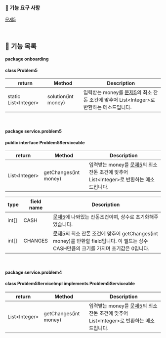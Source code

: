 ### 🚀 기능 요구 사항

[문제5](../PROBLEM5.md)

<br>

## 📃 기능 목록

#### package onboarding

#### class Problem5

| return                | Method              | Description                                                  |
| --------------------- | ------------------- | ------------------------------------------------------------ |
| static List\<Integer> | solution(int money) | 입력받는 money를 [문제5](../PROBLEM5.md)의 최소 잔돈 조건에 맞추어 List\<Integer>로 반환하는 메소드입니다. |

<br>

#### package service.problem5

#### public interface Problem5Serviceable

| return         | Method                | Description                                                  |
| -------------- | --------------------- | ------------------------------------------------------------ |
| List\<Integer> | getChanges(int money) | 입력받는 money를 [문제5](../PROBLEM5.md)의 최소 잔돈 조건에 맞추어 List\<Integer>로 반환하는 메소드입니다. |

| type  | field name | Description                                                  |
| ----- | ---------- | ------------------------------------------------------------ |
| int[] | CASH       | [문제5](../PROBLEM5.md)에 나와있는 잔돈조건이며, 상수로 초기화해주었습니다. |
| int[] | CHANGES    | [문제5](../PROBLEM5.md)의 최소 잔돈 조건에 맞추어 getChanges(int money)를 반환할 field입니다. 이 필드는 상수 CASH만큼의 크기를 가지며 초기값은 0입니다. |

<br>

#### package service.problem4

#### class Problem5ServiceImpl implements Problem5Serviceable

| return         | Method                | Description                                                  |
| -------------- | --------------------- | ------------------------------------------------------------ |
| List\<Integer> | getChanges(int money) | 입력받는 money를 [문제5](../PROBLEM5.md)의 최소 잔돈 조건에 맞추어 List\<Integer>로 반환하는 메소드입니다. |

